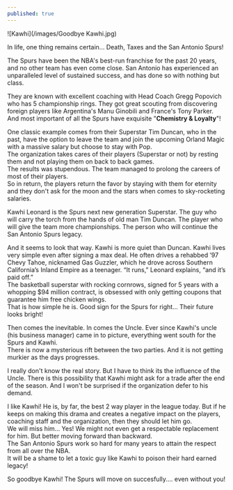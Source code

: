 ```yaml
---
published: true
---
```

![Kawhi](/images/Goodbye Kawhi.jpg)

In life, one thing remains certain... Death, Taxes and the San Antonio Spurs!   

The Spurs have been the NBA's best-run franchise for the past 20 years, and no other team has even come close. San Antonio has experienced an unparalleled level of sustained success, and has done so with nothing but class.

They are known with excellent coaching with Head Coach Gregg Popovich who has 5 championship rings. They got great scouting from discovering foreign players like Argentina's Manu Ginobili and France's Tony Parker.   
And most important of all the Spurs have exquisite "**Chemistry & Loyalty**"!

One classic example comes from their Superstar Tim Duncan, who in the past, have the option to leave the team and join the upcoming Orland Magic with a massive salary but choose to stay with Pop.   
The organization takes cares of their players (Superstar or not) by resting them and not playing them on back to back games.   
The results was stupendous. The team managed to prolong the careers of most of their players.   
So in return, the players return the favor by staying with them for eternity and they don't ask for the moon and the stars when comes to sky-rocketing salaries.

Kawhi Leonard is the Spurs next new generation Superstar. The guy who will carry the torch from the hands of old man Tim Duncan. The player who will give the team more championships. The person who will continue the San Antonio Spurs legacy. 

And it seems to look that way. Kawhi is more quiet than Duncan. Kawhi lives very simple even after signing a max deal. He often drives a rehabbed ’97 Chevy Tahoe, nicknamed Gas Guzzler, which he drove across Southern California’s Inland Empire as a teenager. “It runs,” Leonard explains, “and it’s paid off.”   
The basketball superstar with rocking cornrows, signed for 5 years with a whopping $94 million contract, is obsessed with only getting coupons that guarantee him free chicken wings.   
That is how simple he is. Good sign for the Spurs for right... Their future looks bright!

Then comes the inevitable. In comes the Uncle. Ever since Kawhi's uncle (his business manager) came in to picture, everything went south for the Spurs and Kawhi.   
There is now a mysterious rift between the two parties. And it is not getting murkier as the days progresses. 

I really don't know the real story. But I have to think its the influence of the Uncle. There is this possibility that Kawhi might ask for a trade after the end of the season. And I won't be surprised if the organization defer to his demand. 

I like Kawhi! He is, by far, the best 2 way player in the league today. But if he keeps on making this drama and creates a negative impact on the players, coaching staff and the organization, then they should let him go.   
We will miss him... Yes! We might not even get a respectable replacement for him. But better moving forward than backward.   
The San Antonio Spurs work so hard for many years to attain the respect from all over the NBA.   
It will be a shame to let a toxic guy like Kawhi to poison their hard earned legacy!

So goodbye Kawhi! The Spurs will move on succesfully.... even without you!